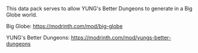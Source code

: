 This data pack serves to allow YUNG's Better Dungeons to generate in a Big Globe world.

Big Globe: https://modrinth.com/mod/big-globe

YUNG's Better Dungeons: https://modrinth.com/mod/yungs-better-dungeons
